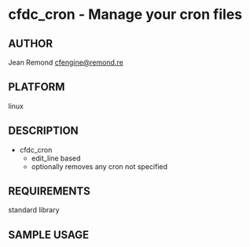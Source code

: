 # cfdc_cron - Manage your cron files
## AUTHOR
Jean Remond <cfengine@remond.re>

## PLATFORM
linux

## DESCRIPTION
* cfdc_cron
    - edit_line based
    - optionally removes any cron not specified 


## REQUIREMENTS
standard library

## SAMPLE USAGE
